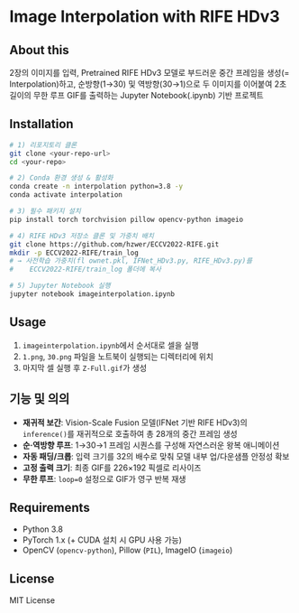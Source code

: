 # Image Interpolation with RIFE HDv3

## About this  
2장의 이미지를 입력, Pretrained RIFE HDv3 모델로 부드러운 중간 프레임을 생성(= Interpolation)하고, 순방향(1→30) 및 역방향(30→1)으로 두 이미지를 이어붙여 2초 길이의 무한 루프 GIF를 출력하는 Jupyter Notebook(.ipynb) 기반 프로젝트

## Installation
```bash
# 1) 리포지토리 클론
git clone <your-repo-url>
cd <your-repo>

# 2) Conda 환경 생성 & 활성화
conda create -n interpolation python=3.8 -y
conda activate interpolation

# 3) 필수 패키지 설치
pip install torch torchvision pillow opencv-python imageio

# 4) RIFE HDv3 저장소 클론 및 가중치 배치
git clone https://github.com/hzwer/ECCV2022-RIFE.git
mkdir -p ECCV2022-RIFE/train_log
# → 사전학습 가중치(fl ownet.pkl, IFNet_HDv3.py, RIFE_HDv3.py)를
#    ECCV2022-RIFE/train_log 폴더에 복사

# 5) Jupyter Notebook 실행
jupyter notebook imageinterpolation.ipynb
````

## Usage
1. `imageinterpolation.ipynb`에서 순서대로 셀을 실행
2. `1.png`, `30.png` 파일을 노트북이 실행되는 디렉터리에 위치
3. 마지막 셀 실행 후 `Z-Full.gif`가 생성

## 기능 및 의의
* **재귀적 보간**: Vision-Scale Fusion 모델(IFNet 기반 RIFE HDv3)의 `inference()`를 재귀적으로 호출하여 총 28개의 중간 프레임 생성
* **순·역방향 루프**: 1→30→1 프레임 시퀀스를 구성해 자연스러운 왕복 애니메이션
* **자동 패딩/크롭**: 입력 크기를 32의 배수로 맞춰 모델 내부 업/다운샘플 안정성 확보
* **고정 출력 크기**: 최종 GIF를 226×192 픽셀로 리사이즈
* **무한 루프**: `loop=0` 설정으로 GIF가 영구 반복 재생

## Requirements
* Python 3.8
* PyTorch 1.x (+ CUDA 설치 시 GPU 사용 가능)
* OpenCV (`opencv-python`), Pillow (`PIL`), ImageIO (`imageio`)

## License
MIT License
